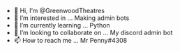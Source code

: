 - 👋 Hi, I’m @GreenwoodTheatres
- 👀 I’m interested in ... Making admin bots
- 🌱 I’m currently learning ... Python
- 💞️ I’m looking to collaborate on ... My discord admin bot
- 📫 How to reach me ... Mr Penny#4308

<!---
GreenwoodTheatres/GreenwoodTheatres is a ✨ special ✨ repository because its `README.md` (this file) appears on your GitHub profile.
You can click the Preview link to take a look at your changes.
--->
